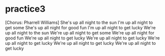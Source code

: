 # practice3
[Chorus: Pharrell Williams]
She's up all night to the sun
I'm up all night to get some
She's up all night for good fun
I'm up all night to get lucky
We're up all night to the sun
We're up all night to get some
We're up all night for good fun
We're up all night to get lucky
We're up all night to get lucky
We're up all night to get lucky
We're up all night to get lucky
We're up all night to get lucky
